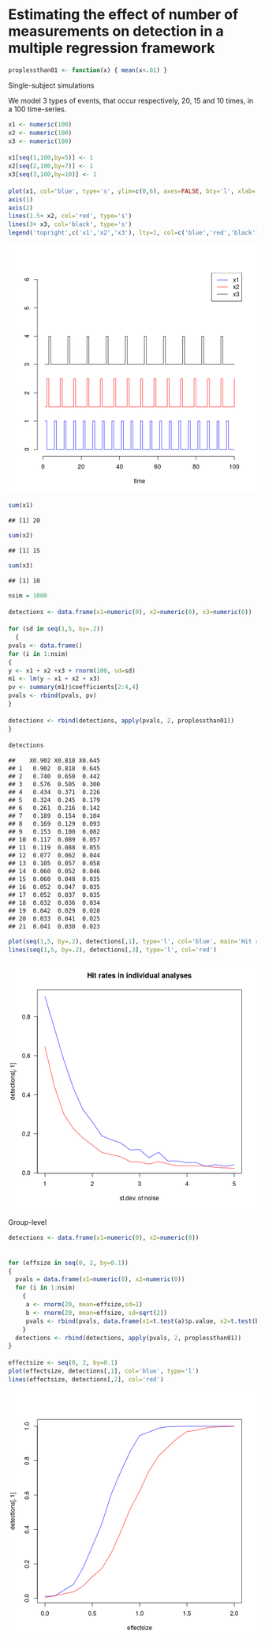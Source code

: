 Estimating the effect of number of measurements on detection in a multiple regression framework
===============================================================================================


```r
proplessthan01 <- function(x) { mean(x<.01) }
```


Single-subject simulations

We model 3 types of events, that occur respectively, 20, 15 and 10 times, in a 100 time-series.  




```r
x1 <- numeric(100)
x2 <- numeric(100)
x3 <- numeric(100)

x1[seq(1,100,by=5)] <- 1
x2[seq(2,100,by=7)] <- 1
x3[seq(3,100,by=10)] <- 1

plot(x1, col='blue', type='s', ylim=c(0,6), axes=FALSE, bty='l', xlab='time', ylab='')
axis(1)
axis(2)
lines(1.5+ x2, col='red', type='s')
lines(3+ x3, col='black', type='s')
legend('topright',c('x1','x2','x3'), lty=1, col=c('blue','red','black'))
```

![plot of chunk indiv](figure/indiv1.png) 

```r
sum(x1)
```

```
## [1] 20
```

```r
sum(x2)
```

```
## [1] 15
```

```r
sum(x3)
```

```
## [1] 10
```

```r
nsim = 1000

detections <- data.frame(x1=numeric(0), x2=numeric(0), x3=numeric(0))

for (sd in seq(1,5, by=.2))
  {
pvals <- data.frame()
for (i in 1:nsim)
{
y <- x1 + x2 +x3 + rnorm(100, sd=sd)  
m1 <- lm(y ~ x1 + x2 + x3)
pv <- summary(m1)$coefficients[2:4,4]
pvals <- rbind(pvals, pv)
}

detections <- rbind(detections, apply(pvals, 2, proplessthan01))
}

detections
```

```
##    X0.902 X0.818 X0.645
## 1   0.902  0.818  0.645
## 2   0.740  0.650  0.442
## 3   0.576  0.505  0.300
## 4   0.434  0.371  0.226
## 5   0.324  0.245  0.179
## 6   0.261  0.216  0.142
## 7   0.189  0.154  0.104
## 8   0.169  0.129  0.093
## 9   0.153  0.100  0.082
## 10  0.117  0.089  0.057
## 11  0.119  0.088  0.055
## 12  0.077  0.062  0.044
## 13  0.105  0.057  0.058
## 14  0.060  0.052  0.046
## 15  0.060  0.048  0.035
## 16  0.052  0.047  0.035
## 17  0.052  0.037  0.035
## 18  0.032  0.036  0.034
## 19  0.042  0.029  0.028
## 20  0.033  0.041  0.025
## 21  0.041  0.030  0.023
```

```r
plot(seq(1,5, by=.2), detections[,1], type='l', col='blue', main='Hit rates in individual analyses', xlab='st.dev. of noise', las=1)
lines(seq(1,5, by=.2), detections[,3], type='l', col='red')
```

![plot of chunk indiv](figure/indiv2.png) 

Group-level


```r
detections <- data.frame(x1=numeric(0), x2=numeric(0))


for (effsize in seq(0, 2, by=0.1))
{
  pvals = data.frame(x1=numeric(0), x2=numeric(0))
  for (i in 1:nsim)
    { 
     a <- rnorm(20, mean=effsize,sd=1)
     b <- rnorm(20, mean=effsize, sd=sqrt(2))
     pvals <- rbind(pvals, data.frame(x1=t.test(a)$p.value, x2=t.test(b)$p.value))
    }
  detections <- rbind(detections, apply(pvals, 2, proplessthan01))
}

effectsize <- seq(0, 2, by=0.1) 
plot(effectsize, detections[,1], col='blue', type='l')
lines(effectsize, detections[,2], col='red')
```

![plot of chunk group](figure/group.png) 


